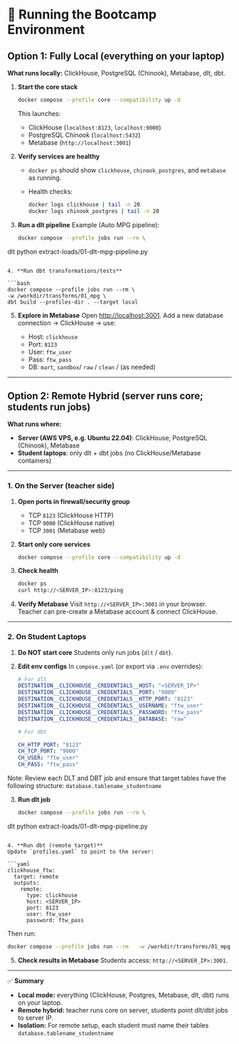 # 🚀 Running the Bootcamp Environment

## Option 1: Fully Local (everything on your laptop)

**What runs locally:** ClickHouse, PostgreSQL (Chinook), Metabase, dlt, dbt.

1. **Start the core stack**

   ```bash
   docker compose --profile core --compatibility up -d
   ```

   This launches:

   * ClickHouse (`localhost:8123`, `localhost:9000`)
   * PostgreSQL Chinook (`localhost:5432`)
   * Metabase (`http://localhost:3001`)

2. **Verify services are healthy**

   * `docker ps` should show `clickhouse`, `chinook_postgres`, and `metabase` as running.
   * Health checks:

     ```bash
     docker logs clickhouse | tail -n 20
     docker logs chinook_postgres | tail -n 20
     ```

3. **Run a dlt pipeline**
   Example (Auto MPG pipeline):

   ```bash
   docker compose --profile jobs run --rm \
  dlt python extract-loads/01-dlt-mpg-pipeline.py
   ```

4. **Run dbt transformations/tests**

   ```bash
   docker compose --profile jobs run --rm \
  -w /workdir/transforms/01_mpg \
  dbt build --profiles-dir . --target local
   ```

5. **Explore in Metabase**
   Open [http://localhost:3001](http://localhost:3001).
   Add a new database connection → ClickHouse → use:

   * Host: `clickhouse`
   * Port: `8123`
   * User: `ftw_user`
   * Pass: `ftw_pass`
   * DB:  `mart`, `sandbox`/ `raw` / `clean` / (as needed)

---

## Option 2: Remote Hybrid (server runs core; students run jobs)

**What runs where:**

* **Server (AWS VPS, e.g. Ubuntu 22.04)**: ClickHouse, PostgreSQL (Chinook), Metabase
* **Student laptops**: only dlt + dbt jobs (no ClickHouse/Metabase containers)

---

### 1. On the Server (teacher side)

1. **Open ports in firewall/security group**

   * TCP `8123` (ClickHouse HTTP)
   * TCP `9000` (ClickHouse native)
   * TCP `3001` (Metabase web)

2. **Start only core services**

   ```bash
   docker compose --profile core --compatibility up -d
   ```

3. **Check health**

   ```bash
   docker ps
   curl http://<SERVER_IP>:8123/ping
   ```

4. **Verify Metabase**
   Visit `http://<SERVER_IP>:3001` in your browser.
   Teacher can pre-create a Metabase account & connect ClickHouse.

---

### 2. On Student Laptops

1. **Do NOT start core**
   Students only run jobs (`dlt` / `dbt`).

2. **Edit env configs**
   In `compose.yaml` (or export via `.env` overrides):

   ```yaml
   # For dlt
   DESTINATION__CLICKHOUSE__CREDENTIALS__HOST: "<SERVER_IP>"
   DESTINATION__CLICKHOUSE__CREDENTIALS__PORT: "9000"
   DESTINATION__CLICKHOUSE__CREDENTIALS__HTTP_PORT: "8123"
   DESTINATION__CLICKHOUSE__CREDENTIALS__USERNAME: "ftw_user"
   DESTINATION__CLICKHOUSE__CREDENTIALS__PASSWORD: "ftw_pass"
   DESTINATION__CLICKHOUSE__CREDENTIALS__DATABASE: "raw"

   # For dbt
   
   CH_HTTP_PORT: "8123"
   CH_TCP_PORT: "9000"
   CH_USER: "ftw_user"
   CH_PASS: "ftw_pass"
   ```

Note: Review each DLT and DBT job and ensure that target tables have the following structure: `database.tablename_studentname`

3. **Run dlt job**

   ```bash
   docker compose --profile jobs run --rm \
  dlt python extract-loads/01-dlt-mpg-pipeline.py
   ```

4. **Run dbt (remote target)**
   Update `profiles.yaml` to point to the server:

   ```yaml
   clickhouse_ftw:
     target: remote
     outputs:
       remote:
         type: clickhouse
         host: <SERVER_IP>
         port: 8123
         user: ftw_user
         password: ftw_pass

   ```

   Then run:

   ```bash
   docker compose --profile jobs run --rm   -w /workdir/transforms/01_mpg   dbt build --profiles-dir . --target remote
   ```

5. **Check results in Metabase**
   Students access: `http://<SERVER_IP>:3001`.

---

✅ **Summary**

* **Local mode:** everything (ClickHouse, Postgres, Metabase, dlt, dbt) runs on your laptop.
* **Remote hybrid:** teacher runs core on server, students point dlt/dbt jobs to server IP.
* **Isolation:** For remote setup, each student must name their tables `database.tablename_studentname`

 